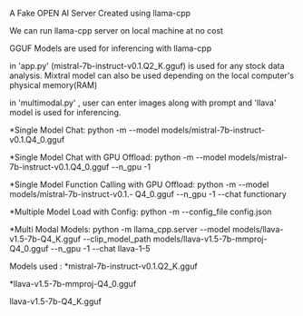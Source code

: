 A Fake OPEN AI Server Created using llama-cpp

We can run llama-cpp server on local machine at no cost

GGUF Models are used for inferencing with llama-cpp


in 'app.py' (mistral-7b-instruct-v0.1.Q2_K.gguf) is used for any stock data analysis. Mixtral model can also be used depending on the local computer's physical memory(RAM)

in 'multimodal.py' , user can enter images along with prompt and 'llava' model is used for inferencing. 

*Single Model Chat:
python -m --model models/mistral-7b-instruct-v0.1.Q4_0.gguf 

*Single Model Chat with GPU Offload:
python -m --model models/mistral-7b-instruct-v0.1.Q4_0.gguf --n_gpu -1

*Single Model Function Calling with GPU Offload:
python -m --model models/mistral-7b-instruct-v0.1.- Q4_0.gguf --n_gpu -1 --chat functionary

*Multiple Model Load with Config:
python -m --config_file config.json

*Multi Modal Models:
python -m llama_cpp.server --model models/llava-v1.5-7b-Q4_K.gguf --clip_model_path models/llava-v1.5-7b-mmproj-Q4_0.gguf --n_gpu -1 --chat llava-1-5 

Models used :
*mistral-7b-instruct-v0.1.Q2_K.gguf

*llava-v1.5-7b-mmproj-Q4_0.gguf

llava-v1.5-7b-Q4_K.gguf